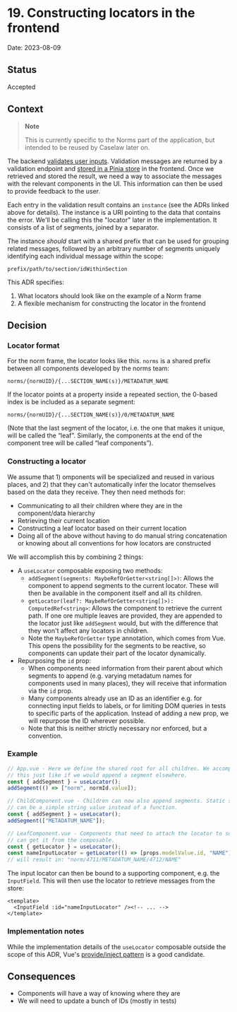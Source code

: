# 19. Constructing locators in the frontend

Date: 2023-08-09

## Status

Accepted

## Context

> **Note**
>
> This is currently specific to the Norms part of the application, but intended to be reused by Caselaw later on.

The backend [validates user inputs](./0017-addressing-of-validation-errors.md). Validation messages are returned by a validation endpoint and [stored in a Pinia store](./0018-frontend-validation-error-storage.md) in the frontend. Once we retrieved and stored the result, we need a way to associate the messages with the relevant components in the UI. This information can then be used to provide feedback to the user.

Each entry in the validation result contains an `instance` (see the ADRs linked above for details). The instance is a URI pointing to the data that contains the error. We'll be calling this the "locator" later in the implementation. It consists of a list of segments, joined by a separator.

The instance _should_ start with a shared prefix that can be used for grouping related messages, followed by an arbitrary number of segments uniquely identifying each individual message within the scope:

```
prefix/path/to/section/idWithinSection
```

This ADR specifies:

1. What locators should look like on the example of a Norm frame
2. A flexible mechanism for constructing the locator in the frontend

## Decision

### Locator format

For the norm frame, the locator looks like this. `norms` is a shared prefix between all components developed by the norms team:

```
norms/{normUID}/{...SECTION_NAME(s)}/METADATUM_NAME
```

If the locator points at a property inside a repeated section, the 0-based index is be included as a separate segment:

```
norms/{normUID}/{...SECTION_NAME(s)}/0/METADATUM_NAME
```

(Note that the last segment of the locator, i.e. the one that makes it unique, will be called the “leaf”. Similarly, the components at the end of the component tree will be called “leaf components”).

### Constructing a locator

We assume that 1) omponents will be specialized and reused in various places, and 2) that they can't automatically infer the locator themselves based on the data they receive. They then need methods for:

- Communicating to all their children where they are in the component/data hierarchy
- Retrieving their current location
- Constructing a leaf locator based on their current location
- Doing all of the above without having to do manual string concatenation or knowing about all conventions for how locators are constructed

We will accomplish this by combining 2 things:

- A `useLocator` composable exposing two methods:
  - `addSegment(segments: MaybeRefOrGetter<string[]>)`: Allows the component to append segments to the current locator. These will then be available in the component itself and all its children.
  - `getLocator(leaf?: MaybeRefOrGetter<string[]>): ComputedRef<string>`: Allows the component to retrieve the current path. If one ore multiple leaves are provided, they are appended to the locator just like `addSegment` would, but with the difference that they won't affect any locators in children.
  - Note the `MaybeRefOrGetter` type annotation, which comes from Vue. This opens the possibility for the segments to be reactive, so components can update their part of the locator dynamically.
- Repurposing the `id` prop:
  - When components need information from their parent about which segments to append (e.g. varying metadatum names for components used in many places), they will receive that information via the `id` prop.
  - Many components already use an ID as an identifier e.g. for connecting input fields to labels, or for limiting DOM queries in tests to specific parts of the application. Instead of adding a new prop, we will repurpose the ID wherever possible.
  - Note that this is neither strictly necessary nor enforced, but a convention.

### Example

```ts
// App.vue - Here we define the shared root for all children. We accomplish
// this just like if we would append a segment elsewhere.
const { addSegment } = useLocator();
addSegment(() => ["norm", normId.value]);

// ChildComponent.vue - Children can now also append segments. Static segments
// can be a simple string value instead of a function.
const { addSegment } = useLocator();
addSegment(["METADATUM_NAME"]);

// LeafComponent.vue - Components that need to attach the locator to some input
// can get it from the composable.
const { getLocator } = useLocator();
const nameInputLocator = getLocator(() => [props.modelValue.id, "NAME"]);
// will result in: "norm/4711/METADATUM_NAME/4712/NAME"
```

The input locator can then be bound to a supporting component, e.g. the `InputField`. This will then use the locator to retrieve messages from the store:

```vue
<template>
  <InputField :id="nameInputLocator" /><!-- ... -->
</template>
```

### Implementation notes

While the implementation details of the `useLocator` composable outside the scope of this ADR, Vue's [provide/inject pattern](https://vuejs.org/guide/components/provide-inject.html#provide-inject) is a good candidate.

## Consequences

- Components will have a way of knowing where they are
- We will need to update a bunch of IDs (mostly in tests)
